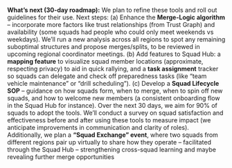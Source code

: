 **What’s next (30-day roadmap):** We plan to refine these tools and roll out guidelines for their use. Next steps: (a) Enhance the **Merge-Logic algorithm** – incorporate more factors like trust relationships (from Trust Graph) and availability (some squads had people who could only meet weekends vs weekdays). We’ll run a new analysis across all regions to spot any remaining suboptimal structures and propose merges/splits, to be reviewed in upcoming regional coordinator meetings. (b) Add features to Squad Hub: a **mapping feature** to visualize squad member locations (approximate, respecting privacy) to aid in quick rallying, and a **task assignment** tracker so squads can delegate and check off preparedness tasks (like “team vehicle maintenance” or “drill scheduling”). (c) Develop a **Squad Lifecycle SOP** – guidance on how squads form, when to merge, when to spin off new squads, and how to welcome new members (a consistent onboarding flow in the Squad Hub for instance). Over the next 30 days, we aim for 90% of squads to adopt the tools. We’ll conduct a survey on squad satisfaction and effectiveness before and after using these tools to measure impact (we anticipate improvements in communication and clarity of roles). Additionally, we plan a **“Squad Exchange” event**, where two squads from different regions pair up virtually to share how they operate – facilitated through the Squad Hub – strengthening cross-squad learning and maybe revealing further merge opportunities